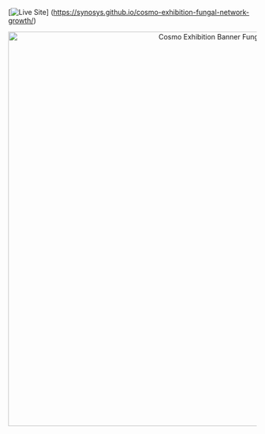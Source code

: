 [![Live Site](https://img.shields.io/badge/🔗-View%20Site-blue?style=for-the-badge)]
(https://synosys.github.io/cosmo-exhibition-fungal-network-growth/)

<div align="center">
  <img src="/banner_fungi_small.png"
       alt="Cosmo Exhibition Banner Fungi"
       width="800"/>
</div>
